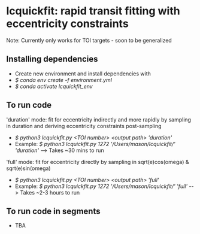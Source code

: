 # lcquickfit: rapid transit fitting with eccentricity constraints
Note: Currently only works for TOI targets - soon to be generalized

## Installing dependencies
- Create new environment and install dependencies with
- *\$ conda env create -f environment.yml*
- *\$ conda activate lcquickfit_env*

## To run code
'duration' mode: fit for eccentricity indirectly and more rapidly by sampling in duration and deriving eccentricity constraints post-sampling
- *\$ python3 lcquickfit.py \<TOI number\> \<output path\> 'duration'*
- Example: *\$ python3 lcquickfit.py 1272 '/Users/mason/lcquickfit/' 'duration'* --> Takes ~30 mins to run
  
'full' mode: fit for eccentricity directly by sampling in sqrt(e)cos(omega) & sqrt(e)sin(omega)
- *\$ python3 lcquickfit.py \<TOI number\> \<output path\> 'full'*
- Example: *\$ python3 lcquickfit.py 1272 '/Users/mason/lcquickfit/' 'full'* --> Takes ~2-3 hours to run
  
## To run code in segments
- TBA
